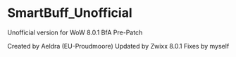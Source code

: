 # SmartBuff_Unofficial
Unofficial version for WoW 8.0.1 BfA Pre-Patch

Created by Aeldra (EU-Proudmoore)
Updated by Zwixx
8.0.1 Fixes by myself
